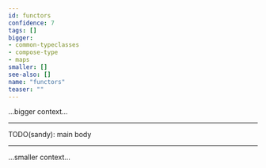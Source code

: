 ```yaml
---
id: functors
confidence: 7
tags: []
bigger:
- common-typeclasses
- compose-type
- maps
smaller: []
see-also: []
name: "functors"
teaser: ""
---
```



...bigger context...

---

TODO(sandy): main body

---

...smaller context...
